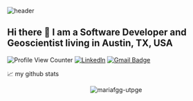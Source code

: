 ![header](https://capsule-render.vercel.app/api?type=wave&color=auto&height=300&section=header&text=Welcome&fontSize=90)
## Hi there 👋 I am a Software Developer and Geoscientist living in Austin, TX, USA
![Profile View Counter](https://komarev.com/ghpvc/?username=mariafgg-utpge)
[![Linkedln](https://img.shields.io/badge/LinkedIn-0077B5?style=flat-square&logo=linkedin&logoColor=white)](https://www.linkedin.com/in/maria-fernanda-g-5a2753224/)
[![Gmail Badge](https://img.shields.io/badge/-Gmail-c14438?style=flat-square&logo=Gmail&logoColor=white&link=mailto:mariafgg@utexas.edu)](mailto:mariafgg@utexas.edu)



📈 my github stats
<p align="center"> <img src="https://github-readme-stats.vercel.app/api?username=mariafgg-utpge&show_icons=true&theme=gotham" alt="mariafgg-utpge" />

